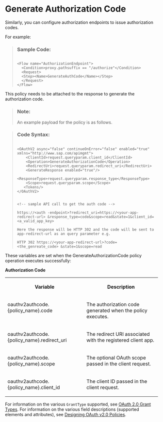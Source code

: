 <!-- loio46d9bb6a604d4056b8815d2daf6e0d8e -->

# Generate Authorization Code

Similarly, you can configure authorization endpoints to issue authorization codes.

For example:

> ### Sample Code:  
> ```
> 
> <Flow name="AuthorizationEndpoint">
> 	<Condition>proxy.pathsuffix == "/authorize"</Condition>
> 	<Request>
> 	<Step><Name>GenerateAuthCode</Name></Step>
> 	</Request>
> </Flow>
> ```

This policy needs to be attached to the response to generate the authorization code.

> ### Note:  
> An example payload for the policy is as follows.

> ### Code Syntax:  
> ```
> 
> <OAuthV2 async="false" continueOnError="false" enabled="true" xmlns="http://www.sap.com/apimgmt">
>     <ClientId>request.queryparam.client_id</ClientId> 
>     <Operation>GenerateAuthorizationCode</Operation>
>     <RedirectUri>request.queryparam.redirect_uri</RedirectUri> 
>     <GenerateResponse enabled="true"/>
>     <ResponseType>request.queryparam.response_type</ResponseType> 
>     <Scope>request.queryparam.scope</Scope>
>    <Tokens/>
> </OAuthV2>
> 
> 
> <!-- sample API call to get the auth code -->
> 
> https://<auth -endpoint>?redirect_uri=https://<your-app-redirect-url> &response_type=code&scope=read&state=1&client_id=<a_valid_app_key>
> 
> Here the response will be HTTP 302 and the code will be sent to app-redirect-url as an query parameter e.g.
> 
> HTTP 302 https://<your-app-redirect-url>?code=<the_genreate_code> &state=1&scope=read
> 
> ```

These variables are set when the GenerateAuthorizationCode policy operation executes successfully:

**Authorization Code**


<table>
<tr>
<th valign="top">

Variable



</th>
<th valign="top">

Description



</th>
</tr>
<tr>
<td valign="top">

oauthv2authcode.\{policy\_name\}.code



</td>
<td valign="top">

The authorization code generated when the policy executes.



</td>
</tr>
<tr>
<td valign="top">

oauthv2authcode.\{policy\_name\}.redirect\_uri



</td>
<td valign="top">

The redirect URI associated with the registered client app.



</td>
</tr>
<tr>
<td valign="top">

oauthv2authcode.\{policy\_name\}.scope



</td>
<td valign="top">

The optional OAuth scope passed in the client request.



</td>
</tr>
<tr>
<td valign="top">

oauthv2authcode.\{policy\_name\}.client\_id



</td>
<td valign="top">

The client ID passed in the client request.



</td>
</tr>
</table>

For information on the various `GrantType` supported, see [OAuth 2.0 Grant Types](oauth-2-0-grant-types-308a18a.md). For information on the various field descriptions \(supported elements and attributes\), see [Designing OAuth v2.0 Policies](designing-oauth-v2-0-policies-68f0246.md).

